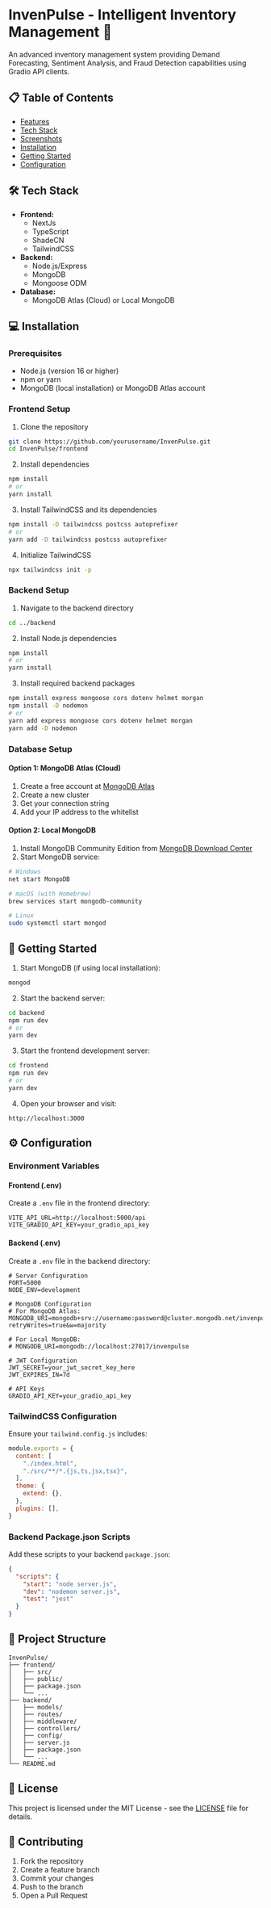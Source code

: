 # InvenPulse - Intelligent Inventory Management 🚀
An advanced inventory management system providing Demand Forecasting, Sentiment Analysis, and Fraud Detection capabilities using Gradio API clients.

## 📋 Table of Contents
- [Features](#features)
- [Tech Stack](#tech-stack)
- [Screenshots](#screenshots)
- [Installation](#installation)
- [Getting Started](#getting-started)
- [Configuration](#configuration)

## 🛠️ Tech Stack
- **Frontend:**
  - NextJs
  - TypeScript
  - ShadeCN
  - TailwindCSS
- **Backend:**
  - Node.js/Express
  - MongoDB
  - Mongoose ODM
- **Database:**
  - MongoDB Atlas (Cloud) or Local MongoDB

## 💻 Installation

### Prerequisites
- Node.js (version 16 or higher)
- npm or yarn
- MongoDB (local installation) or MongoDB Atlas account

### Frontend Setup
1. Clone the repository
```bash
git clone https://github.com/yourusername/InvenPulse.git
cd InvenPulse/frontend
```

2. Install dependencies
```bash
npm install
# or
yarn install
```

3. Install TailwindCSS and its dependencies
```bash
npm install -D tailwindcss postcss autoprefixer
# or
yarn add -D tailwindcss postcss autoprefixer
```

4. Initialize TailwindCSS
```bash
npx tailwindcss init -p
```

### Backend Setup
1. Navigate to the backend directory
```bash
cd ../backend
```

2. Install Node.js dependencies
```bash
npm install
# or
yarn install
```

3. Install required backend packages
```bash
npm install express mongoose cors dotenv helmet morgan
npm install -D nodemon
# or
yarn add express mongoose cors dotenv helmet morgan
yarn add -D nodemon
```

### Database Setup

#### Option 1: MongoDB Atlas (Cloud)
1. Create a free account at [MongoDB Atlas](https://www.mongodb.com/atlas)
2. Create a new cluster
3. Get your connection string
4. Add your IP address to the whitelist

#### Option 2: Local MongoDB
1. Install MongoDB Community Edition from [MongoDB Download Center](https://www.mongodb.com/try/download/community)
2. Start MongoDB service:
```bash
# Windows
net start MongoDB

# macOS (with Homebrew)
brew services start mongodb-community

# Linux
sudo systemctl start mongod
```

## 🚀 Getting Started

1. Start MongoDB (if using local installation):
```bash
mongod
```

2. Start the backend server:
```bash
cd backend
npm run dev
# or
yarn dev
```

3. Start the frontend development server:
```bash
cd frontend
npm run dev
# or
yarn dev
```

4. Open your browser and visit:
```
http://localhost:3000
```

## ⚙️ Configuration

### Environment Variables

#### Frontend (.env)
Create a `.env` file in the frontend directory:
```env
VITE_API_URL=http://localhost:5000/api
VITE_GRADIO_API_KEY=your_gradio_api_key
```

#### Backend (.env)
Create a `.env` file in the backend directory:
```env
# Server Configuration
PORT=5000
NODE_ENV=development

# MongoDB Configuration
# For MongoDB Atlas:
MONGODB_URI=mongodb+srv://username:password@cluster.mongodb.net/invenpulse?retryWrites=true&w=majority

# For Local MongoDB:
# MONGODB_URI=mongodb://localhost:27017/invenpulse

# JWT Configuration
JWT_SECRET=your_jwt_secret_key_here
JWT_EXPIRES_IN=7d

# API Keys
GRADIO_API_KEY=your_gradio_api_key
```

### TailwindCSS Configuration
Ensure your `tailwind.config.js` includes:
```javascript
module.exports = {
  content: [
    "./index.html",
    "./src/**/*.{js,ts,jsx,tsx}",
  ],
  theme: {
    extend: {},
  },
  plugins: [],
}
```

### Backend Package.json Scripts
Add these scripts to your backend `package.json`:
```json
{
  "scripts": {
    "start": "node server.js",
    "dev": "nodemon server.js",
    "test": "jest"
  }
}
```

## 📁 Project Structure
```
InvenPulse/
├── frontend/
│   ├── src/
│   ├── public/
│   ├── package.json
│   └── ...
├── backend/
│   ├── models/
│   ├── routes/
│   ├── middleware/
│   ├── controllers/
│   ├── config/
│   ├── server.js
│   ├── package.json
│   └── ...
└── README.md
```


## 📄 License
This project is licensed under the MIT License - see the [LICENSE](LICENSE) file for details.

## 🤝 Contributing
1. Fork the repository
2. Create a feature branch
3. Commit your changes
4. Push to the branch
5. Open a Pull Request

